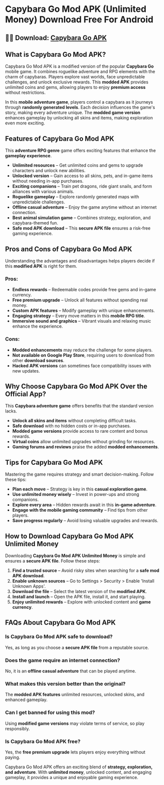 # Capybara Go Mod APK (Unlimited Money) Download Free For Android

## 🔴🔴 Download: [Capybara Go APK](https://capybara-go.heyapks.com/)

## What is Capybara Go Mod APK?
Capybara Go Mod APK is a modified version of the popular **Capybara Go** mobile game. It combines roguelike adventure and RPG elements with the charm of capybaras. Players explore vast worlds, face unpredictable challenges, and unlock exclusive rewards. This **modded APK** provides unlimited coins and gems, allowing players to enjoy **premium access** without restrictions.

In this **mobile adventure game**, players control a capybara as it journeys through **randomly generated levels**. Each decision influences the game's story, making every adventure unique. The **modded game version** enhances gameplay by unlocking all skins and items, making exploration even more exciting.

## Features of Capybara Go Mod APK
This **adventure RPG genre** game offers exciting features that enhance the **gameplay experience**.

- **Unlimited resources** – Get unlimited coins and gems to upgrade characters and unlock new abilities.
- **Unlocked version** – Gain access to all skins, pets, and in-game items without needing in-app purchases.
- **Exciting companions** – Train pet dragons, ride giant snails, and form alliances with various animals.
- **Roguelike gameplay** – Explore randomly generated maps with unpredictable challenges.
- **Offline casual adventure** – Enjoy the game anytime without an internet connection.
- **Best animal simulation game** – Combines strategy, exploration, and capybara-themed fun.
- **Safe mod APK download** – This **secure APK file** ensures a risk-free gaming experience.

## Pros and Cons of Capybara Go Mod APK
Understanding the advantages and disadvantages helps players decide if this **modified APK** is right for them.

### Pros:
- **Endless rewards** – Redeemable codes provide free gems and in-game currency.
- **Free premium upgrade** – Unlock all features without spending real money.
- **Custom APK features** – Modify gameplay with unique enhancements.
- **Engaging strategy** – Every move matters in this **mobile RPG title**.
- **Immersive sound and graphics** – Vibrant visuals and relaxing music enhance the experience.

### Cons:
- **Modded enhancements** may reduce the challenge for some players.
- **Not available on Google Play Store**, requiring users to download from other **download sources**.
- **Hacked APK versions** can sometimes face compatibility issues with new updates.

## Why Choose Capybara Go Mod APK Over the Official App?
This **Capybara adventure game** offers benefits that the standard version lacks.

- **Unlock all skins and items** without completing difficult tasks.
- **Safe download** with no hidden costs or in-app purchases.
- **Modded game versions** provide access to rare content and bonus rewards.
- **Virtual coins** allow unlimited upgrades without grinding for resources.
- **Gaming forums and reviews** praise the added **modded enhancements**.

## Tips for Capybara Go Mod APK
Mastering the game requires strategy and smart decision-making. Follow these tips:

- **Plan each move** – Strategy is key in this **casual exploration game**.
- **Use unlimited money wisely** – Invest in power-ups and strong companions.
- **Explore every area** – Hidden rewards await in this **in-game adventure**.
- **Engage with the mobile gaming community** – Find tips from other players.
- **Save progress regularly** – Avoid losing valuable upgrades and rewards.

## How to Download Capybara Go Mod APK Unlimited Money
Downloading **Capybara Go Mod APK Unlimited Money** is simple and ensures a **secure APK file**. Follow these steps:

1. **Find a trusted source** – Avoid risky sites when searching for a **safe mod APK download**.
2. **Enable unknown sources** – Go to Settings > Security > Enable 'Install Unknown Apps'.
3. **Download the file** – Select the latest version of the **modified APK**.
4. **Install and launch** – Open the APK file, install it, and start playing.
5. **Enjoy unlimited rewards** – Explore with unlocked content and **game currency**.

## FAQs About Capybara Go Mod APK
### Is Capybara Go Mod APK safe to download?
Yes, as long as you choose a **secure APK file** from a reputable source.

### Does the game require an internet connection?
No, it is an **offline casual adventure** that can be played anytime.

### What makes this version better than the original?
The **modded APK features** unlimited resources, unlocked skins, and enhanced gameplay.

### Can I get banned for using this mod?
Using **modified game versions** may violate terms of service, so play responsibly.

### Is Capybara Go Mod APK free?
Yes, the **free premium upgrade** lets players enjoy everything without paying.

Capybara Go Mod APK offers an exciting blend of **strategy, exploration, and adventure**. With **unlimited money**, unlocked content, and engaging gameplay, it provides a unique and enjoyable gaming experience.

